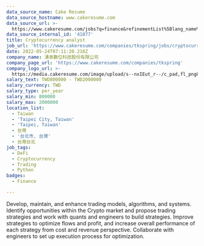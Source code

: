 ```yaml
---
data_source_name: Cake Resume
data_source_hostname: www.cakeresume.com
data_source_url: >-
  https://www.cakeresume.com/jobs?q=finance&refinementList%5Blang_name%5D%5B0%5D=English&refinementList%5Bsalary_type%5D=per_year&range%5Bsalary_range%5D%5Bmin%5D=1000000&page=3
data_source_internal_id: '41077'
title: Cryptocurrency analyst
job_url: 'https://www.cakeresume.com/companies/tkspring/jobs/cryptocurrency-analyst'
date: 2022-05-24T07:11:20.216Z
company_name: 湧泉數位科技股份有限公司
company_page_url: 'https://www.cakeresume.com/companies/tkspring'
company_logo_url: >-
  https://media.cakeresume.com/image/upload/s--nxIEut_r--/c_pad,fl_png8,h_200,w_200/v1652261028/tevpq9zuojwszr3u0svj.png
salary_text: TWD800000 - TWD2000000
salary_currency: TWD
salary_type: per_year
salary_min: 800000
salary_max: 2000000
location_list:
  - Taiwan
  - 'Taipei City, Taiwan'
  - 'Taipei, Taiwan'
  - 台灣
  - '台北市, 台灣'
  - 台灣台北
job_tags:
  - DeFi
  - Cryptocurrency
  - Trading
  - Python
badges:
  - Finance

---
```


Develop, maintain, and enhance trading models, algorithms, and systems. Identify opportunities within the Crypto market and propose trading strategies and work with quants and engineers to build strategies. Improve strategies to optimize flows and profit, and increase overall performance of each strategy from cost and revenue perspective. Collaborate with engineers to set up execution process for optimization.